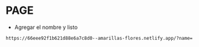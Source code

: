 # PAGE
- Agregar el nombre y listo
```
https://66eee92f1b621d88e6a7c8d0--amarillas-flores.netlify.app/?name=
```
